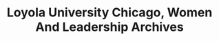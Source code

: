 ---
layout: repo
title: "Loyola University Chicago, Women And Leadership Archives"
id: 15374
permalink: repos/15374/
---